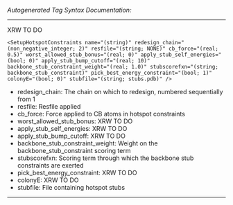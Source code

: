 _Autogenerated Tag Syntax Documentation:_

---
XRW TO DO

```
<SetupHotspotConstraints name="(string)" redesign_chain="(non_negative_integer; 2)" resfile="(string; NONE)" cb_force="(real; 0.5)" worst_allowed_stub_bonus="(real; 0)" apply_stub_self_energies="(bool; 0)" apply_stub_bump_cutoff="(real; 10)" backbone_stub_constraint_weight="(real; 1.0)" stubscorefxn="(string; backbone_stub_constraint)" pick_best_energy_constraint="(bool; 1)" colonyE="(bool; 0)" stubfile="(string; stubs.pdb)" />
```

-   redesign_chain: The chain on which to redesign, numbered sequentially from 1
-   resfile: Resfile applied
-   cb_force: Force applied to CB atoms in hotspot constraints
-   worst_allowed_stub_bonus: XRW TO DO
-   apply_stub_self_energies: XRW TO DO
-   apply_stub_bump_cutoff: XRW TO DO
-   backbone_stub_constraint_weight: Weight on the backbone_stub_constraint scoring term
-   stubscorefxn: Scoring term through which the backbone stub constraints are exerted
-   pick_best_energy_constraint: XRW TO DO
-   colonyE: XRW TO DO
-   stubfile: File containing hotspot stubs

---
